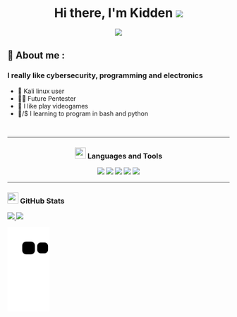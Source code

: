 <h1 align="center">Hi there, I'm Kidden <img src="./src/wave.gif" width="30px"></h1>

<div id="header" align="center">
  <img src="https://user-images.githubusercontent.com/89719224/209594277-5d5bcc22-f04c-4eba-911f-f36b5ca03a27.gif" width="400" loop="infinite">
</div>

</td>
</tr>
</table>

## 👋 About me :

### I really like cybersecurity, programming and electronics
- 🐉 Kali linux user
- 👨‍💻 Future Pentester 
- 👾 I like play videogames 
- 🐍/$ I learning to program in bash and python
</details>

<br />

---

<h3 align="center"><img src="./src/0101.GIF" width="25px" height="25px"> Languages and Tools</h3>
<p align="center">
     <img src="https://img.shields.io/badge/OS-Linux-informational?style=flat&logo=linux&logoColor=white&color=2bbc8a"/> </a>
     <img src="https://img.shields.io/badge/OS-Windows-informational?style=flat&logo=windows&logoColor=white&color=2bbc8a"/> </a>
     <img src="https://img.shields.io/badge/Code-Python-informational?style=flat&logo=python&logoColor=white&color=2bbc8a"/> </a>
     <img src="https://img.shields.io/badge/Code-C++-informational?style=flat&logo=c++&logoColor=white&color=2bbc8a"/> </a>
     <img src="https://img.shields.io/badge/Shell-Bash-informational?style=flat&logo=gnu-bash&logoColor=white&color=2bbc8a"/> </a>
    
</p>


---

<h3 align="left"><img src="./src/estadistica2.gif" width="25px" height="25px"> GitHub Stats</h3>

<div>
  <a href="https://github.com/kidd3n">
  <img height="180em" src="https://github-readme-stats.vercel.app/api?username=kidd3n&show_icons=true&theme=radical&include_all_commits=true&count_private=true"/>
  <img height="180em" src="https://github-readme-stats.vercel.app/api/top-langs/?username=kidd3n&layout=compact&langs_count=7&theme=radical"/>
</div>

![Snake animation](https://github.com/kidd3n/kidd3n/blob/output/github-contribution-grid-snake.svg)
